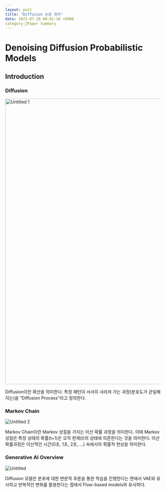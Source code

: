 ```yaml
---
layout: post
title: "Diffusion 논문 정리"
date: 2023-07-28 00:01:10 +0900
category:Paper Summary
---
```


# Denoising Diffusion Probabilistic Models

## Introduction

### Diffusion

<img width="926" alt="Untitled 1" src="https://github.com/Jawoos/Jawoos.github.io/assets/49528515/41257df6-791e-46f9-8985-ecfd5b802d6c">

Diffusion이란 확산을 의미한다. 특정 패턴이 서서히 사라져 가는 과정(분포도가 균일해지는)을 “Diffusion Process”라고 정의한다.

### Markov Chain

![Untitled 2](https://github.com/Jawoos/Jawoos.github.io/assets/49528515/caf52981-613e-4e8a-927e-38d333f35d7a)

Markov Chain이란 Markov 성질을 가지는 이산 확률 과정을 의미한다. 이때 Markov 성질은 특정 상태의 확률(t+1)은 오직 현재(t)의 상태에 의존한다는 것을 의미한다. 이산 확률과정은 이산적인 시간(0초, 1초, 2초, …) 속에서의 확률적 현상을 의미한다.

### Generative AI Overview

![Untitled](https://github.com/Jawoos/Jawoos.github.io/assets/49528515/b9644631-2265-49eb-8f19-c4e3b3032c58)

Diffusion 모델은 분포에 대한 변분적 추론을 통한 학습을 진행한다는 면에서 VAE와 유사하고 반복적인 변화를 활용한다는 점에서 Flow-based models와 유사하다.
